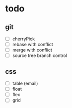 # todo

## git
- [ ] cherryPick
- [ ] rebase with conflict
- [ ] merge with conflict
- [ ] source tree branch control

## css
- [ ] table (email)
- [ ] float
- [ ] flex
- [ ] grid
